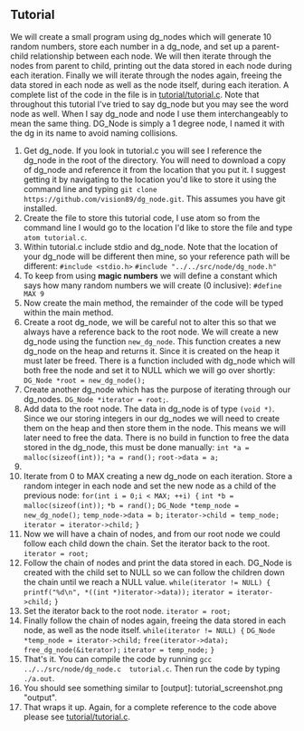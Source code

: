## Tutorial
We will create a small program using dg_nodes which will generate 10 random numbers, store each number in a dg_node, and set up a parent-child relationship between each node.  We will then iterate through the nodes from parent to child, printing out the data stored in each node during each iteration.  Finally we will iterate through the nodes again, freeing the data stored in each node as well as the node itself, during each iteration.
A complete list of the code in the file is in [tutorial/tutorial.c](tutorial/tutorial.c).
Note that throughout this tutorial I've tried to say dg_node but you may see the word node as well.  When I say dg_node and node I use them interchangeably to mean the same thing.  DG_Node is simply a 1 degree node, I named it with the dg in its name to avoid naming collisions.

1. Get dg_node.  If you look in tutorial.c you will see I reference the dg_node in the root of the directory.  You will need to download a copy of dg_node and reference it from the location that you put it.  I suggest getting it by navigating to the location you'd like to store it using the command line and typing `git clone https://github.com/vision89/dg_node.git`.  This assumes you have git installed.
2. Create the file to store this tutorial code, I use atom so from the command line I would go to the location I'd like to store the file and type `atom tutorial.c`.
3. Within tutorial.c include stdio and dg_node.  Note that the location of your dg_node will be different then mine, so your reference path will be different:
  `#include <stdio.h>`
  `#include "../../src/node/dg_node.h"`
4. To keep from using **magic numbers** we will define a constant which says how many random numbers we will create (0 inclusive):
  `#define MAX 9`
5. Now create the main method, the remainder of the code will be typed within the main method.
6. Create a root dg_node, we will be careful not to alter this so that we always have a reference back to the root node.  We will create a new dg_node using the function `new_dg_node`.  This function creates a new dg_node on the heap and returns it.  Since it is created on the heap it must later be freed.  There is a function included with dg_node which will both free the node and set it to NULL which we will go over shortly:
  `DG_Node *root = new_dg_node();`
7. Create another dg_node which has the purpose of iterating through our dg_nodes.
  `DG_Node *iterator = root;`.
8. Add data to the root node.  The data in dg_node is of type `(void *)`.  Since we our storing integers in our dg_nodes we will need to create them on the heap and then store them in the node.  This means we will later need to free the data.  There is no build in function to free the data stored in the dg_node, this must be done manually:
  `int *a = malloc(sizeof(int));`
  `*a = rand();`
  `root->data = a;`
9.
10. Iterate from 0 to MAX creating a new dg_node on each iteration.  Store a random integer in each node and set the new node as a child of the previous node:
  `for(int i = 0;i < MAX; ++i) {`
    `int *b = malloc(sizeof(int));`
    `*b = rand();`
    `DG_Node *temp_node = new_dg_node();`
    `temp_node->data = b;`
    `iterator->child = temp_node;`
    `iterator = iterator->child;`
  `}`
11.  Now we will have a chain of nodes, and from our root node we could follow each child down the chain.  Set the iterator back to the root.
  `iterator = root;`
12. Follow the chain of nodes and print the data stored in each.  DG_Node is created with the child set to NULL so we can follow the children down the chain until we reach a NULL value.
  `while(iterator != NULL) {`
    `printf("%d\n", *((int *)iterator->data));`
    `iterator = iterator->child;`
  `}`
13. Set the iterator back to the root node.
  `iterator = root;`
14. Finally follow the chain of nodes again, freeing the data stored in each node, as well as the node itself.
  `while(iterator != NULL) {`
    `DG_Node *temp_node = iterator->child;`
    `free(iterator->data);`
    `free_dg_node(&iterator);`
    `iterator = temp_node;`
  `}`
15.  That's it.  You can compile the code by running `gcc ../../src/node/dg_node.c  tutorial.c`.  Then run the code by typing `./a.out`.
16. You should see something similar to
[output]: tutorial_screenshot.png "output".
17. That wraps it up.  Again, for a complete reference to the code above please see [tutorial/tutorial.c](tutorial/tutorial.c).
